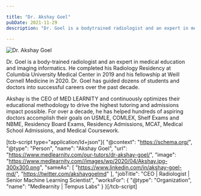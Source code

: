 ```yaml
---

title: "Dr. Akshay Goel"
pubDate: 2021-11-29
description: "Dr. Goel is a bodytrained radiologist and an expert in medical education and imaging informatics. He completed his Radiology Residency at Columbia Universi"

---
```



![Dr. Akshay Goel](https://www.medlearnity.com//images/wp/2021/11/headshot-medlearnity-min-1.png "headshot medlearnity-min")

Dr. Goel is a body-trained radiologist and an expert in medical education and imaging informatics. He completed his Radiology Residency at Columbia University Medical Center in 2019 and his fellowship at Weill Cornell Medicine in 2020. Dr. Goel has guided dozens of students and doctors into successful careers over the past decade.

Akshay is the CEO of MED LEARNITY and continuously optimizes their educational methodology to drive the highest tutoring and admissions impact possible. For over a decade, he has helped hundreds of aspiring doctors accomplish their goals on USMLE, COMLEX, Shelf Exams and NBME, Residency Board Exams, Residency Admissions, MCAT, Medical School Admissions, and Medical Coursework.

\[tcb-script type="application/ld+json"\]{ "@context": "https://schema.org/", "@type": "Person", "name": "Akshay Goel", "url": "https://www.medlearnity.com/our-tutors/dr-akshay-goel/", "image": "https://www.medlearnity.com//images/wp/2020/04/Akshay.jpg-300x300.png", "sameAs": \[ "https://www.linkedin.com/in/akshay-goel-md/", "https://twitter.com/akshaygoelmd" \], "jobTitle": "CEO | Radiologist | Senior Machine Learning Scientist", "worksFor": { "@type": "Organization", "name": "Medlearnity | Tempus Labs" } }\[/tcb-script\]
